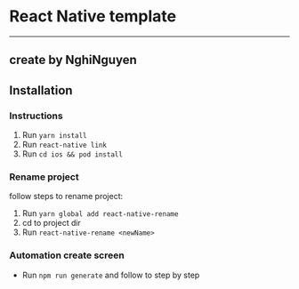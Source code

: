 # React Native template

---
  create by NghiNguyen
---

## Installation

### Instructions

1. Run `yarn install`
2. Run `react-native link`
3. Run `cd ios && pod install` 

### Rename project
follow steps to rename project:
  
1. Run `yarn global add react-native-rename`
2. cd to project dir
3. Run `react-native-rename <newName>`

### Automation create screen

- Run `npm run generate` and follow to step by step
